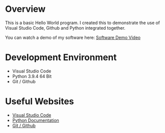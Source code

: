 # Overview

This is a basic Hello World program. I created this to demonstrate the use of Visual Studio Code, Github and Python integrated together.

You can watch a demo of my software here: [Software Demo Video](https://youtu.be/Yg15zswGE9k)
# Development Environment

* Visual Studio Code
* Python 3.9.4 64 Bit
* Git / Github

# Useful Websites

* [Visual Studio Code](https://code.visualstudio.com/docs)
* [Python Documentation](https://docs.python.org/3/)
* [Git / Github](https://docs.github.com/en)
